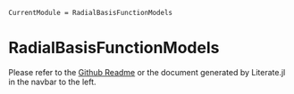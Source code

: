```@meta
CurrentModule = RadialBasisFunctionModels
```

# RadialBasisFunctionModels

Please refer to the [Github Readme](https://github.com/manuelbb-upb/RadialBasisFunctionModels.jl) or the document generated by Literate.jl in the navbar to the left.

```@index
```
